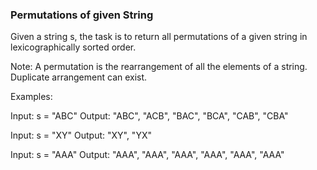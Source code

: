 ### Permutations of given String

Given a string s, the task is to return all permutations of a given string in 
lexicographically sorted order.

Note: A permutation is the rearrangement of all the elements of a string. 
Duplicate arrangement can exist.

Examples:

Input:  s = "ABC"
Output: "ABC", "ACB", "BAC", "BCA", "CAB", "CBA"

Input: s = "XY"
Output: "XY", "YX"

Input: s = "AAA"
Output: "AAA", "AAA", "AAA", "AAA", "AAA", "AAA" 


